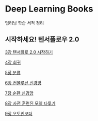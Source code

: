 # Deep Learning Books
딥러닝 학습 서적 정리    
    
## 시작하세요! 텐서플로우 2.0    
    
[3장 텐서플로 2.0 시작하기](https://github.com/Johyeonje/-2.0-/blob/master/Start!_chap3.ipynb)    
    
[4장 회귀](https://github.com/Johyeonje/-2.0-/blob/master/Start!_chap4.ipynb)    
    
[5장 분류](https://github.com/Johyeonje/-2.0-/blob/master/Start!_chap5.ipynb)    
    
[6장 컨볼루션 신경망](https://github.com/Johyeonje/-2.0-/blob/master/Start!_chap6.ipynb)    
    
[7장 순환 신경망](https://github.com/Johyeonje/-2.0-/blob/master/Start!_chap7.ipynb)    
    
[8장 사전 훈련된 모델 다루기](https://github.com/Johyeonje/-2.0-/blob/master/Start!_chap8.ipynb)    
    
[9장 오토인코더](https://github.com/Johyeonje/-2.0-/blob/master/Start!_chap9.ipynb)    
    
    
##

